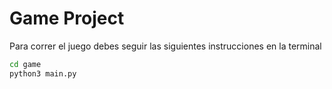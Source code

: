 # Game Project

Para correr el juego debes seguir las siguientes instrucciones en la terminal
```sh
cd game
python3 main.py
```
